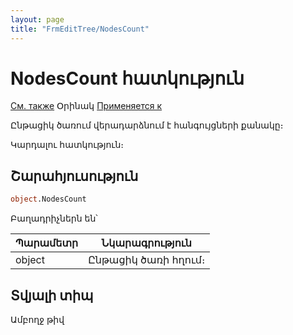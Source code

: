 ```yaml
---
layout: page
title: "FrmEditTree/NodesCount"
---
```



# NodesCount հատկություն

[См. также](../FrmEditTree.md) Օրինակ [Применяется к](../FrmEditTree.md)

Ընթացիկ ծառում վերադարձնում է հանգույցների քանակը։

Կարդալու հատկություն։

## Շարահյուսություն

``` vb
object.NodesCount
```

Բաղադրիչներն են՝


| Պարամետր | Նկարագրություն |
|--|--|
| object |  Ընթացիկ ծառի հղում։|


## Տվյալի տիպ

Ամբողջ թիվ
